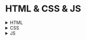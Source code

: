 
# HTML & CSS & JS

<details> <summary>HTML</summary>


      
+ 블럭요소(block)   
p, div, h, ul, ol ,form 요소가 대표적이고, 데이터가 수평으로 쌓이며, 너비,여백을 설정할 수 없고 가로세로 모두 최소한으로 지정된다.
+ 인라인요소(글자요소, inline)   
span, a, img 요소가 대표적이고, 데이터가 수직으로 쌓이며 너비,여백을 설정할 수 있고 세로는 최소한으로, 가로는 최대한으로 지정된다. 
+ h   
제목에 해당하는 태그로 1~6까지 있고 숫자가 낮을수록 중요하고 크기가 크고 진하다.

+ img   
이미지 태그로 src값에는 이미지의 경로, alt값은 필수 값으로 이미지가 로드가 안됐을때 출력하는 기본 문자다.   
![image](https://user-images.githubusercontent.com/106851561/182117891-ebe5e6df-322c-424a-b319-a0eec129bede.png)
  + 상대경로   
 <img src="https://user-images.githubusercontent.com/106851561/182115723-e1d4361e-4cb4-47a8-becd-62d1bedfb2bc.png" width="400" heigth="400">
  여기서 ./값은 주위파일을 탐색하겠다는 뜻이고, 생략가능하다.    
 <img src="https://user-images.githubusercontent.com/106851561/182116419-eb319028-406e-422a-bac9-0ef07c3cee18.png" width="400" heigth="400">

  + 절대경로   
   /은 루트에 해당하는 값으로 최상위 폴더로 가서 찾는다는 뜻이다.   
  ../은 한 단위의 상위폴더로 가서 찾는다는 뜻이다.  
  <img src="https://user-images.githubusercontent.com/106851561/182116519-fbd80c50-d6d8-440b-9f0e-4720dc2b28b6.png" width="400" heigth="400">
<img src="https://user-images.githubusercontent.com/106851561/182116558-fe22145e-9f04-478d-b437-c9dde5f28ac0.png" width="400" heigth="400">

+ input   
입력태그로 type안에 데이터타입을 설정할 수 있다. 같은 name 속성끼리는 연관을 짓게 하여 하나를 선택하면 그 외에 것들은 체크가 해제된다.   
value 속성은 미리 입력된 값을 나타낸다.   
placehorder 속성은 힌트를 화면에 출력한다.

  + text    
  기본 네모상자
  + checkbox   
  체크박스
  + radio   
  동그란 버튼
+ span   
  글자들을 구분짓기 위해 사용하는 대표적 요소
+ label
input태그와 함께 사용하여 글자를 클릭하여도 요소가 선택되게 한다.
+ div   
대표적으로 박스들을 구분 짓기 위해 사용하는 태그, 매우 많이 사용됨.
+ ul,li
목록을 만드는 태그로 li는 하위 요소들로 서로 순서가 의미가 없을때 사용된다.
+ p   
한줄짜리 태그
+ table   
테이블 요소에 해당하는 태그
+ tr,td   
tr은 행을, td는 열을 만드는 태그로 html에서 복잡하게 행렬을 만드는 식은 구식이므로 쓸 일이 거의 없다.
+ br   
줄바꿈 태그   
+ a   
링크 태그, target속성은 브라우저 의 탭 위치를 가리키고, target="_blank"일때는 브라우저를 새창에서 연다.  
+ class   
요소를 지칭하는 중복 가능한 이름, 많이 쓰임.
+ id   
요소를 지칭하는 고유한 이름
+ data-이름="데이터   
요소에 데이터를 지정
</details>



<details> <summary>CSS</summary>   
      
## Text-align vs align-item

```
text-align:center;
```

- span,a,label,image,normal text 등 **각종 비 정형화/텍스트 객체**에 적용가능하다.

```
align-item="center"
```

- div,table 등의 **정형화 및 공간 객체**에 적용가능하다.

+ ### 전체 선택자   
(*)
+ ### 태그 선택자      
태그이름
+ ### 클래스 선택자      
.
+ ### 아이디 선택자      
(#)
+ ### 일치 선택자   
span.orange 선택자 span과 .orange를 동시에 만족해야함
+ ### 자식 선택자   
ul > .orange   
ul태그 자식의 orange 클래스를 가진 요소 선택
+ ### 하위(후손) 선택자   
div. orange
div 태그 하위의 orange 클래스를 가진 요소 선택
+ ### 형제 선택자   
.orange + li   
orange 클래스의 다음 형제 요소 li태그 하나 선택
+ ### 일반 형제 선택자   
.oragne ~ li   
orange 클래스의 다음 형제 요소 li태그 모두 선택
+ ### hover   
마우스 커서 올라가 있을 때
+ ### active   
마우스 클릭하고 있을 때
+ ### focus   
input:foucs   
input 요소가 포커스되면 선택, 포커스가 가능한 태그들이 몇개 존재함. div같은건 안됨
+ ### ABC:first-child   
ABC가 형제 요소 중 첫째라면 선택, 주의 해야할 것이 반드시 ABC태그가 첫번째 형제요소여야 선택된다는 것임
<img src="https://user-images.githubusercontent.com/106851561/182659353-d1d6cbd5-505f-4155-b2ad-15740fbe9d2d.png" width="400" heigth="400">
<img src="https://user-images.githubusercontent.com/106851561/182659418-dde1b481-c892-4fe9-86ab-c19417247061.png" width="400" heigth="400">
+ ### ABC:last-child   
ABC:last-child   
ABC가 형제 요소 중 막내라면 선택
+ ### ABC:nth-child(n)   
이게 좀 중요한거같고 특정한 값을 *선택자를 통해 가리킬 수 있음.
ABC가 형제 요소 중 (n)째라면 선택
<img src="https://user-images.githubusercontent.com/106851561/182659891-a9310ed8-e257-4a4e-8423-6db67ffaea57.png" width="400" heigth="400">
그외에 2n, 2n+1,n+2,not(태그네임)등 짝수,홀수, 두번째부터, 태그네임빼고 선택할 수 있음

+ ### ABC::befor ABC::after   
선택자 ABC 요소의 내부 앞에 내용을 삽입하고, 반드시 content를 공백이라도 명시해야 한다. 인라인 요소에 해닫한다. display:block시 블럭요소로 전환 가능   
자주 사용된다고 한다.   
+ ### [ABC]   
속성 선택자로 속성 ABC를 포함한 요소 선택, 예를들어 type="", type="password"가 있을때 [type]도 가능하고, [type="password"]도 가능하다.
+ ### 상속   
<img src="https://user-images.githubusercontent.com/106851561/182801119-36f32ad4-1a09-463b-a529-0851d39a4505.png" width="400" heigth="400"> 
강제 상속시 inherit 속성 부여
+ ### 선택자 우선순위   
1. 점수가 높은 선언이 우선함!   
2. 점수가 같으면, 가장 마지막에 해석된 선언이 우선함!   
전체 선택자 : 0   
태그 선택자 : 1   
class 선택자 : 10   
id 선택자 : 100   
인라인 선언 : 1000   
!important : 99999999   
여기서 인라인 선언과 !important은 사용하지 않는 것이 바람직함. 쓸데없이 점수가 높음.


+ #### CSS 속성(레이아웃, 중요!!!)
   + #### 박스 모델
      + 너비(width, height) : 가로, 세로, auto:브라우저가 너비를 계산, 단위: px, em, vw등 단위로 지정
      + span : 대표적인 인라인 요소로, 포함한 콘텐츠 크기만큼 자동으로 줄어듬
      + div : 대표적 블록 요소, 가로는 부모 요소의 크기만큼 자동으로 늘어나고, 세로는 콘텐츠 크기만큼 자동으로 줄어든다.
      + max-width, max-height : 요소가 커질 수 있는 최대 가로/세로 너비 지정, none값을 줄 경우 최대 너비 제한 x, 0값은 최소 너비 제한 x
      + px : 픽셀
      + % : 상대적 백분율
      + em : 요소의 글꼴 크기
      + rem : 루트 요소(html)의 글꼴 크기
      + vw : 뷰포트 가로 너비의 백분율 : 브라우저의 크기에 따라 달라짐
      + vh : 뷰포드 세로 너비의 백분율 : 동일
      + margin : 요소 외부 여백을 지정하는 단축 속성   
      0 -> 외부 여백 없음, auto -> 브라우저가 여백을 계산, 단위지정 가능(px, em, vw등), 음수의 값 지정시 겹쳐짐   
      top, rigth, bottom, left 순서대로 지정   
      + padding : 요소 내부 여백을 지정하는 단축 속성으로 여백의 크기 만큼 요소의 크기가 커진다.   
      margin과 다르게 %를 자주 사용하고, 부모 요소의 가로 너비에 대한 비율로 지정할때 사용된다.
      + 테두리   
         + border: 선-두께 선-종류 선-색상; 역시나 요소의 크기가 커진다!   
         + border-width : margin과 padding과 같이 여러방향 지정 가능   
         + border-style : none, solid, dashed (선x, 실선, 파선 등), 여러방향 지정가능   
         + border-color : 색상 설정, 기본 색상은 검정, 여러방향 지정가능   
         + border-radius : 요소의 모서리를 둥글게 깎음, 단위지정(px, em ,vw)등, 여러방향 지정가능    
         일정 방향으로 지정할때 : border-top, border-top-width, border-top-style, border-top-color와 같이 지정 가능   
      + box-sizng   
      요소의 크기 게산 기준을 지정, content-box : 요소의 내용 기준, border-box : 요소의 내용 + padding + border로 크기 계산   
      요소에 지정한 가로너비와 세로너비만큼 정확한 크기로 내부 영역과 테두리 선을 추가할때 사용! ---> border-box 사용(자동계산), 기본값은 content-box
      + overflow   
      요소의 크기 이상으로 내용이 넘쳤을 때, 보여짐을 제어하는 단축 속성, 반드시 부모 영역에 지정!, overflow-x,y등 제어가능
         + visible : 넘친 내용 그대로 보여줌, 기본 속성
         + hidden : 넘친 내용 잘라냄   
         + auto : 넘친 내용이 있는 경우에만 잘라내고 스크롤바 생성
         <img src="https://user-images.githubusercontent.com/106851561/182825451-3f2e4da4-f3e1-4bf7-90a6-f14cb2592be4.png" width="400" heigth="400">   
      + display   
         + block : 상자 요소
         + inline : 글자 요소
         + inline-block : 글자 + 상자 요소, 기본 베이스는 글자인데 상자요소를 사용함
         + flex : 1차원 레이아웃
         + grid : 2차원 레이아웃
         + none : 화면에서 사라짐
         + 기타 : table, table-row, table-cell 등
      + opacity   
      투명도 지정, 1 : 불투명, 0~1 숫자 지정, 기본 1
      
   + #### 글꼴, 문자
      + font-style : 글자의 기울기, normal, italic 등등
      + font-weight : 두께, 두께(100~900) 지정, 기본 400
      + font-size : 크기, px단위 지정
      + line-height : 한 줄의 높이, 1.4 --> 글꼴 크기의 1.4가 한줄의 높이가 됨(배수 사용 권장)
      + font-family : 글꼴, 글꼴계열 필수로 지정해야 함.(후보 개념)
      + text-decoration : 문자의 장식(선) none->장식없음, underline->밑줄
      + text-indent : 문자 첫 줄의 들여쓰기 : 단위 지정, 기본 0은 들여쓰기 없음, 음수 사용 가능
   + #### 배경
      + background-position : center -> 정 가운데 배치, 방향 지정 가능, 단위 사용가능(~로부터 멀어지는 지점)
      + background-repeat : no-repeat -> 바둑판식 배열을 사용하지 않겠다. 수평,수직 반복 사용 가능
      + background-color : 색상
      + background-image : 이미지 삽입, url("경로") 사용, 절대 or 상대 경로, 배경색상은 이미지 뒤에 나온다.
      + background-size : 크기속성, auto가 기본(이미지 실제크기), cover:비율유지, 요소의 더 넓은 너비에 맞춤, contain:비율유지, 더 짧은 너비 맞춤(가로,세로 개념)   
      + background-attachment : 요소의 배경 이미지 스크롤 특성 -> scroll, fixed(이미지 고정)
   + #### 색상 표현
      + Hex 색상코드 : 브라우저에서 제공하는 색상 이름 : red, tomato, royalblue   
      + RGB : 빛의 삼원색, #000, #FFFFFF----> 실제 가장 많이 사용됨   
      + RGBA : 빛의 삼원색 + 투명도 : rgba(0, 0, 0, 0.5)
   + #### 배치
      + position : 요소의 위치 지정 기준, 음수 사용 가능
         + static : 기준 없음
         + relative : 요소 자신을 기준
         + absolute : 위치 상 부모 요소를 기준, 부모를 못찾을시 브라우저를 기준으로 배치함
         + fixed : 뷰포트(브라우저)를 기준(고정)
         + top, bottom. left, right : 요소의 각 방향별 거리 지정 auto -> 브라우저가 계산, 단위 지정
         + 요소 쌓임 순서 : 어떤 요소가 사용자와 더 가깝게 있는지(위에 쌓이는지) 결정
            + 요소에 position 속성의 값이 있는 경우 이ㅜ에 쌓임.(기본값 static 제외)
            + 1번 조건이 같은 경우, z-index 속성의 숫자 값이 높을 수록 위에 쌓임
            + 1번과 2번 조건까지 같은 경우, html의 다음 구조일 수록 위에 쌓임
            + z-index : 요소의 쌓임 정도를 지정, 숫자가 높을 수록 위에 쌓임, 기본으로 부모 요소와 동일한 쌓임 정도(0)
         + ##### 요소의 display가 변경될 때 : position 속성의 값으로 absolute, fixed가 지정된 요소는, display속성이 block으로 변경됨(중요!)                 
   + #### 플렉스(정렬) == 수평정렬
      + Flex Container   
        display: flex; 값이 들어있는 요소(부모)
        
         + flex-direction : 주 축을 설정
            + 수평 축 = 행
               + row : 행 축(좌=>우) 시작 -> 끝
               + row-reerse : 행 축(우=>좌)  끝 <- 시작
         + felx-wrap
         Flex items 묶음(줄 바꿈) 여부   
            + nowrap : 기본값, 묶음 없음, 한 줄로만 요소 정렬
            + wrap : 여러 줄로 묶음   
         <img src="https://user-images.githubusercontent.com/106851561/182852439-03c49879-c6dd-4e5c-9a2f-860fdd0a935d.png" width="400" heigth="400">
         + justify-content   
      주 축의 정렬 방법   
            + flex-start : flex items를 시작점으로 정렬 == **수평**일때 왼쪽정렬
            + flex-end : 끝점으로 정렬 == **수평**일때 오른쪽정렬
            + center : 가운데 정렬 == **수평**일때 가운데정렬
         + align-content   
      교차 축의 **여러 줄** 정렬 방법 == ** 수직 정렬**      
            + stretch : flex items를 시작점으로 정렬(기본 값으로 전체아님)
         나머지는 동일하고, 모두 전체에 대한 정렬   
      <img src="https://user-images.githubusercontent.com/106851561/182854379-d5ea73ea-d03b-4c0d-8c03-fd88ef6f9853.png" width="400" heigth="400">
         요소들이 두줄 이상이어야 align-content를 사용할 수 있고 두줄이려면 flex-wrap: wrap; 이어야 하고, 여백이 있어야하므로 **잘 사용안함**   
         + align-items(이게 content 보다 많이 쓰임)   
      교차 축의 한 줄 정렬 방법   
     <img src="https://user-images.githubusercontent.com/106851561/182855187-f5713773-bb0f-46d1-8813-d48f9bd34914.png" width="400" heigth="400">
         + #### 정렬할때 수평 == justify-content : center; 수직 == align=items: center; (display: flex; 선언후에)
      
      + Flex item   
        자식요소
           + order
              Flex item의 순서, 숫자부여, 숫자가 작을 수록 먼저, 기본 0
           + flex-grow
              증가 너비 비율, 0, 숫자부여
           + flex-shrink
              감소 너비 비율, 1, 숫자부여
           + flex-basis
              기본 auto : 요소의 content 너비, 단위로 지정 
                     
   + #### 전환
      + transition : 속성명 **지속시간**(필수) 타이밍함수 대기시간:   
         + transition-property : 속성이름, 기본값은 모든속성
         + transition-duration : 지속시간
         + transition-timing-function : 타이밍 함수 ex) ease, linear, ease-in ease-out, ease-in-out 등
         + transition-delay : 대기시간, 기본 0
      
   + #### 변환
      + transform : 변환함수1 변환함수 2 변환함수 ...;   
        transform : 원근법 이동 크기 회전 기울임;   
      + 2D변환함수
         + translate(x,y)   
         이동(x축, y축)
         + translateX(x)   
         이동(x축)
         + scale(x,y)   
         크기(x축, y축)
         + rotate(degree)   
         회전(각도)
         + skewX(x)   
         기울임(x축)
         + perspective 속성   
         하위 요소를 관찰하는 원근 거리를 지정(항상 맨 앞에 있어야함), 단위 지정
         <img src="https://user-images.githubusercontent.com/106851561/183002202-f8ec7e73-7fc8-46cd-8792-0286d68b1d93.png" width="200" height="200">   
         ** 부모 요소에다 사용하는걸 권장 **
         + backface-visibility   
         회전된 요소의 뒷면 숨김 여부
                                                                                                                                          </details>

<details><summary>JS</summary>

+ Tip
      + defer   
      가져온 JS 파일을 HTML 문서 분석 이후에 실행하도록 지시하는 속성
      
+ 변수   
주로 **const**를 사용하고, 재 할당 할 경우가 있는 변수의 경우 에는 **let**을 사용한다.
+ 함수   
다른 언어와 다르게 객체 데이터 안에 메소드를 정의하여 데이터로 사용할 수 있고, 익명함수가 존재함
   + 익명함수   
    function () {} 꼴, 호출은 안되고, 데이터에 할당 가능
+ DOM API(HTML 제어)        
   + HTML 요소  검색/찾기(가장 먼저 찾아진)
      + const boxEl = document.querySelector('.box'); ==> 요소1개
      + const boxEls = document.querySelectorAll('.box'); ==> 요소 모두(유사배열로 생성됨)
   + 찾은 요소들 반복해서 함수 실행!!   
       **익명 함수를 인수로 추가**   
         boxEls.forEach(function() {}));   
      **첫 번째 매개변수(boxEl) : 반복 중인 요소**   
      **두 번째 매개변수(index) : 반복 중인 번호**   
      boxEls.forEach(function (boxEl, index) {});   
      **출력**   
      boxEls.forEach(function (boxEl, index) {   
      boxEl.classList.add('order-$(index+1)');   
      console.log(index, boxEl);   
      });   
   + HTML 요소에 적용할 수 있는 메소드
      + boxEl.addEventListener();
   + 인수를 추가 가능
      + boxEl.addEventListener(1,2);
   + 이벤트(상황)
      + boxEl.addEventListener('click', 2);
   + 핸들러(실행할 함수)
      + boxEl.addEventListener('click', function() {   
      console.log(`Click!`);   
      });   
      **$를 사용하려면 ` 기호 사용하여야함**   
         ==> click이벤트를 요소에다가 지정한 후 클릭시 익명함수 작동하게 함
   + 요소의 클래스 정보 객체 활용
      + boxEl.classList.add('active');   
         active 클래스 추가
      + boxEl.classList.remove('active');   
         active 클래스 제거
      + boxEl.classList.contains('active);   
        True or False 반환
   + 값을 얻는 용도
      + cnosole.log(boxEl.textContent); ==> 텍스트 내용 반환
   + 값을 지정하는 용도
      + boxEl.textContent = 'whoknow';

+ 메소드 체이닝
      + 함수들을 연결고리를 통해 사용가능
      
+ 변수의 유효 범위
  + let, const(자주 사용됨)   
  블록 범위
  > function scope(){   
    if(true){   
        let(const) a=123   
    }   
    console.log(a)   
}   
scope()   
   에러 발생   
  + var(거의 사용하지 않음)      
  함수 범위
     가능
+ 형변환
   + **JS에서는 비교 연산자로 === 를 쓰는걸 권장**   
   ==쓰면 자동으로 형변환 일어나서 혼동을 준다.
   + 참 같은 값   
   true, {}, [], 1, 2, 'false', -12, '3.14' ...   
   + 거짓 같은 값(이걸 외우자)   
   false, '', null(의도적으로 비어있음), undefined(의도x), 0, -0, NaN(숫자데이터긴 한데 숫자아님 ex ) 1 + undefined)
   
+ 화살표 함수
   + () => {} vs function () {}   
   
            const double = function(x){   
            return x*2   
            }   

            console.log('double:', double(7))   

            const doubleArrow=(x)=>{   
                return x*2   
            }   

            console.log('doubleArrow', doubleArrow(7))   
            
            --------------------------------------------
            const doubleArrow = (x) => x * 2 //축약(엄청 편리하고 자주 사용됨)   
            중괄호와 return문은 세트임   
            축약형일때는 반드시 중괄호 밖에 소괄호로 감싸줘야함.
            const doubleArrow = x => ({ name: 'Whoknow' })
            
 + 즉시실행함수 : 만들면서 동시에 실행   
 
            (function () {   
               console.log(a*2)   
            })() //소괄호로 감싸고 마지막에 열고닫아주기

            (function () {
               console.log(a*2)
            {()); //열고닫고 소괄호로 감싸주기 ---> 권장!
            
 + 호이스팅 : 함수 선언부가 유효범위 최상단으로 끌어올려지는 현상


            const a=7

            double()

            function double(){
                console.log(a*2)
            }   
            // 함수 표현이 아닌 선언부가 아래쪽에서 작성했지만 위에서 호출이 가능함.
                
                
  + 타이머 함수
     + setTimeout(함수, 시간) : 일정 시간 후 함수 실행
     + setInterval(함수, 시간) : 시간 간격마다 함수 실행
     + clearTimeout() : 설정된 Timeout 함수를 종료
     + clearInterval() : 설정된 Interval 함수를 종료
     
  + 콜백함수 : 함수의 인수로 사용되는 함수
     
     
            function timeout(cb){
                setTimeout(() => {
                    console.log('Whoknow')
                    cb()
                },3000)
            }
            timeout(() => {
                console.log('Done!')
            })
            // Whoknow 출력 이후에 Done이 출력된다. ==> 특정한 실행 위치 보장
            
  + 클래스
  
             const whoknow={
                firstName:'Whoknow', //속성
                lastName:'Choi',  //속성
                getFullName:function(){  //메소드
                    return `${this.firstName} ${this.lastName}` //this = whoknow(객체)
                }
             }
             //속성과 메소드를 통틀어 멤버
             console.log(whoknow.getFullName())  
             
     + 생성자 함수와 프로토타입
     
            function User(first, last){ //대문자 --> 생성자 함수
                this.firstName=first
                this.lastName=last

            }
            User.prototype.getFullName = function () {
                return `${this.firstName} ${this.lastName}`
            }
            // 객체를 몇개를 만들던 메모리에 이부분은 한번만 만들어짐(모두 여기를 참조)

            const whoknow = new User('whoknow', 'Choi') //생성자 함수 --> 객체 데이터 생성
            const amy = new User('Amy', 'Clarke')
            const neo = new User('Neo', 'Smith')

            console.log(whoknow.getFullName())
            console.log(amy)
            console.log(neo)     
     
     
     + this 구분
     
            // this 
            // 일반 함수는 호출 위치에서 따라 this 정의
            // 화살표 함수는 자신이 선언된 함수 범위에서 this 정의!

            const whoknow = {
                name: 'whoknow',
                normal: function (){
                    console.log(this.name) //여기까지는 this가 뭘 가리키는지 확정 x, 호출때 결정
                },
                arrow: () =>{
                    console.log(this.name) //선언과 함께 결정은 되지만 알 수가 없음.
                }
            }
            whoknow.normal() // whoknow
            whoknow.arrow()  // undefined

            const amy = {
                name: 'Amy',
                normal: whoknow.normal, //호출이 아닌 함수자체가 할당됨
                arrow: whoknow.arrow
            }

            amy.normal() //Amy
            amy.arrow() //undefined
            
     + 화살표 함수와 this
     
            const timer = {
                name: 'Whoknow',
                timeout: function(){
                    setTimeout(() => {
                        console.log(this.name)
                    }, 2000)
                }

            }

            timer.timeout()
            // 화살표함수가 timeout 함수로 감싸져 있고 그 함수는 일반함수가 정의된 timer라는 객체 데이터를
            참조하기때문에 this == timer 이다.
            일반함수 사용시 setTimeout 안의 로직 어딘가에서 실행되기 때문에 undefined가 나타남.
            
    **setInterval, setTimeout 함수의 콜백함수를 이용할때는 화살표 함수를 이용하는 것이 좋다.**
    
    + ES6로 간단하게하기
    
            //ES6 Classes

            class User{
                constructor(first, last){
                    this.firstName=first
                    this.lastName=last
  
                }
                getFullName(){
                    return `$(this.firstName) $(this.lastName)`
                }
            }
   + 상속
   
            class Vehicle {
                constructor(name, wheel){
                    this.name=name
                    this.wheel=wheel
                }
            }

            const myVehicle = new Vehicle('운송수단', 2)
            console.log(myVehicle)

            class Bicycle extends Vehicle{
                constructor(name, wheel){
                    super(name, wheel) // super == Vehicle 그대로 Vehicle 로직 가져옴
                }
            }
            const myBicycle = new Bicycle('삼천리', 2)
            const daughterBicycle = new Bicycle('세발', 3)
            console.log(myBicycle)
            console.log(daughterBicycle)
            class Car extends Vehicle{
                constructor(name, wheel, license){
                    super(name, wheel) // super == Vehicle
                    this.license = license //새로운 로직추가
                }
            }

            const myCar = new Car('벤츠', 4, true)
            const daughterCar = new Car('포르쉐', 4, false)

            console.log(myCar)
            console.log(daughterCar)
            
            
            
   + Level up(파이썬이랑 매우매우 유사함)
       + 문자
          + indexOF : 문자열의 첫 번째 등장 인덱스 반환, 없으면 -1
          + length : 문자열의 길이
          + slice(시작인덱스, 끝인덱스) : 문자열 잘라서 추출(끝인덱스 직전까지)
          + replace('기존문자', '바꿀문자열') : 문자열 바꾸기
          + match : 정규표현식, 배열데이터 반환 가능
          + trim : 앞뒤 공백문자 제거
       + 숫자
          + toFixed(n) : 소수점 n번째 자리까지만 놔둠, 문자데이터 반환
          + parseInt : int형 타입변환
          + Math객체
             + abs : 절댓값
             + min : 최소값
             + max : 최대값
             + ceil : 올림(기본적으로 정수단위)
             + floor : 내림
             + round : 반올림
             + random : 랜덤값
          + 배열 API
             + 배열.lenght : 배열의 길이
             + 배열.concat() : 병합(원본 데이터 손상x)
             + forEach() : 아이템 개수 만큼 안의 괄호안의 함수 반복(반복문의 느낌), **반환값이 없음**
             
                   fruits.forEach(function (fruit, i){
                      console.log(fruit, i)
                        })
                        
             + map() : forEach와 같이 반복되지만 메소드로 실행된 새로운 배열이 반환됨 **반환값이 있음**
             
                        const numbers=[1,2,3,4]
                        const fruits=['Apple', 'Banana', 'Cherry']

                        const a=fruits.forEach((fruit, i)=> {
                            console.log(`${fruit}-${i}`)
                        })
                        console.log(a) //undefined

                        const b= fruits.map((fruit, i) =>({

                            id: i,
                            name: fruit
                        }))

                        console.log(b) //        
                  
             + filter() : 일정한 기준에 의해 필터링후 반환
             + find() : 아이템 반환
             + findIndex() : 아이템 인덱스 반환
             + includes() : 포함되어 있는지
             + push() : 배열 뒤에 값 추가
             + unshift() : 배열 앞에 값 추가
             + reverse() : 배열 거꾸로 뒤집기, **원본 수정됨**
             + splice(인덱스, 아이템지울개수) : **원본 수정됨**
             + splice(인덱스, 아이템지울개수, 끼워넣을값) 으로도 사용됨
             
          + 객체
             + Object.assign(대상객체, 출처객체) : 객체 복사(일반 데이터값에는 사용 x)

                        const userAge={
                        name:'Whoknow',
                        age:85
                        }

                        const userEmail = {
                        name:'Whoknow',
                        email:'gnsdh8616@naver.com'
                        }

                        const target=Object.assign(userAge, userEmail) // target === userAge
                        const target=Object.assign({}, userAge, userEmail)// target !== userAge, 새로운 객체 리터럴에 할당
                  
             + Object.keys() : key 값들로 이루어진 배열 데이터 반환

                        const user={
                            name:'Whoknow',
                            age:85,
                            email:'gnsdh8616@naver.com'
                        }

                        const keys=Object.keys(user)
                        console.log(keys) //key 값들

                        console.log(user['email'])

                        const values=keys.map(key => user[key])
                        console.log(values) //value 값들
                  
             + 구조분해 할당 : 값 꺼내오기(필요한 것만 가져올 수 있다는 장점)

                        const users={
                        name:'Whoknow',
                        age:85,
                        email:'gnsdh8626@naver.com',
                        }

                        const {name,age,email}=users
                        console.log(name, age, email) 

                        const fruits =['Apple, 'Banana', Cherry']
                        const [a,b,c]= fruits
                        console.log(a,b,c)
                  
             + 전개연산자(Spread)

                        const fruits=['Apple', 'Banana', 'Cherry']
                        console.log(fruits) //배열형태로 출력
                        console.log(...fruits) //각각의 문자데이터 출력

                        function toObject(a,b,c){
                            return{
                                a:a,
                                b:b,
                                c:c
                            }
                        }
                        console.log(toObject(...fruits))
                        //원래이렇게 복잡 -> console.log(toObject(fruits[0], fruits[1], fruits[2]))
                  
              
                        const fruits=['Apple', 'Banana', 'Cherry', 'Orange']

                        function toObject(a,b, ...c){ //rest parameter ...(나머지 할당)
                            return{
                                a:a,
                                b:b,
                                c:c
                            }
                        }
                        console.log(toObject(...fruits))
                        
                        
                        const fruits=['Apple', 'Banana', 'Cherry', 'Orange']

                        const toObject=(a,b, ...c) =>({a,b,c}) //객체데이터 반환시 소괄호로 묶기

                        console.log(toObject(...fruits)) 
                        
              + 데이터 불변성
                 + 원시 데이터 : String, Number, Boolean, undefined, null
                    기본적으로 같게 생겼으면(똑같은 메모리 주소 참조) 같고, 다르게 생겼으면 다르다. 
                 + 참조 데이터 : Array, fucntion, Object
                    이와 달리 새로운 값을 만들때마다 새로운 메모리 주소에 값을 할당하므로, 똑같이 생겼어도 다를 수 있음   
                    b=a와 같이 할당연산자 사용시, 복사 느낌보다는 메모리 주소 참조를 옮겨간다고 생각하면 된다.   
                    그러므로 하나 수정하면 다른쪽도 수정한다.   
                    
                       + 얕은 복사(참조 데이터 내부에 또 다른 참조 데이터가 없을때)
                          객체의 주소값을 복사한다
                       
                          const user={
                              name:'Whoknow',
                              age:25,
                              emails:['gnsdh8616@naver.com']
                              }
                              const copyUser=Object.assign({}, user) //(대상객체, 출처객체) --> 얕은복사(리터럴생성)
                              // --> 동일const copyUser={...user}
                              console.log(copyUser === user) //false
                              user.age=22
                              console.log('user', user) //22
                              console.log('copyUser', copyUser) //25
   
                       + 깊은 복사(참조 데이터 내부에 또 다른 참조 데이터가 있을때)(복잡해서 loadsh로 구현)
                          객체의 실제 값을 복사한다
                       
                + 데이터 가져오기, 내보내기   
                <img src="https://user-images.githubusercontent.com/106851561/183827144-0782c842-82c4-4556-bc7f-abdb1122cb7e.png" width="400" height="400">   
                
                기본통로로 나가는경우는 이름이 없어도 됨.   
                이름을 설정하려면 {}로 묶어서 사용해야함.   
                **기본통로는 하나의 파일만 내보냄**   
                **이름설정통로는 여러개 가능**    
                **default는 하나의 파일에서 딱 한번만 사용가능**   
                
                
                        import * as R from './getRandom' // *는 와일드카드 : 모든~

                        console.log(R) // 모든 데이터 가져옴
                
                
                
                + lodash의 유용한 메소드들
                
                   + uniqBy(배열, '구분할속성') : 중복 제거 (합칠 데이터가 하나일 때 사용)
                   + unionBy(배열, 합칠배열, '구분할속성') : 중복 제거와 동시에 합쳐줘서 반환해줌 (합칠 데이터가 여러개 일때 사용)
                   
                              import _ from 'lodash'

                              const usersA=[
                                  {userId:'1', name:'whoknow'},
                                  {userId:'2', name:'Neo'}
                              ]

                              const usersB=[
                                  {userId:'1', name:'whoknow'},
                                  {userId:'3', name:'Amy'}
                              ]

                              const usersC=usersA.concat(usersB)
                              console.log(usersC)
                              console.log('uniqBy', _.uniqBy(usersC, 'userId'))

                              const usersD= _.unionBy(usersA, usersB, 'userId')
                              console.log('unionBy', usersD)
                        
                + find(배열, 데이터) : 배열과 데이터 값 반환
                + findIndex(배열, 데이터) : 인덱스 값 반환
                + remove(배열, 데이터) : 삭제
                
                        import _ from 'lodash'

                        const users=[
                            {userId:'1', name:'whoknow'},
                            {userId:'2', name:'Neo'}
                        ]

                        const foundUser= _.find(users, {name:'Neo'})
                        const foundUserIndex= _.findIndex(users, {name:'Neo'})
                        console.log(foundUser) //{userId:'2', name:'Neo'}
                        console.log(foundUserIndex) //1

                        _.remove(users, {name:'whoknow'})
                        console.log(users)

           + Json(자바스크립트의 객체 표기법) - 키 값 쌍   
             문자 데이터 형태로 저장되고, js파일에서 로드하면 자동으로 객체 데이터로 불러와진다.   
             **Json.stringify()를 하면 다시 문자데이터로 변환된다.**   
             **Json.parse()를 하면 다시 객체데이터로 변화된다.**   
             
           + Storage
              + localstorage : 데이터가 만료되지 않음 **활용성 높음, 문자데이터로 전부 변환해야함**
              + sessionstroage : 페이지 닫으면 데이터 지워짐
      
      
                              const user={
                                  name:'whoknow',
                                  age:22
                              }
                              localStorage.setItem('user', JSON.stringify(user)) //localstorage 부분 설정(문자열변환)
                              const str=localStorage.getItem('user') //localstorage로부터 값 가져오기
                              const obj=JSON.parse(str) //객체 데이터로 변환
                              obj.age=21 //수정
                              console.log(obj) //출력, 여기까지는 콘솔값만 수정
                              localStorage.setItem('user', JSON.stringify(obj)) //localstorage부분 설정
             
             
           + omdbapi(querystring 형태)
              
              <img src="https://user-images.githubusercontent.com/106851561/183841167-60987101-3923-4c66-aeaf-2da04c361c71.png" width="800" height="300">   
              
             + Axois : Json, 즉 문자데이터 형태로 되어있는 것들을 main.js 에서 처리하기 위해 도와주는 도구 

      
                        import axios from 'axios'

                        function fetchMovies(){
                            axios
                            .get('https://www.omdbapi.com/?apikey=7035c60c&s=frozen') //요청
                            .then(res => { //콜백
                                console.log(res)
                                const h1El=document.querySelector('h1')
                                const imgEl=document.querySelector('img')
                                h1El.textContent=res.data.Search[0].Title //제목
                                imgEl.src=res.data.Search[0].Poster //포스터를 웹브라우저에 띄우기
                            }) //메소드 체이닝, 서버요청 -> 응답으로 반환
                        }

                        fetchMovies()
                        
                        
                        
          
          + 정규표현식   
             문자열을 검색하고 대체하는 데 사용 가능한 일종의 형식 언어(패턴)   
             간단한 문자 검색부터 이메일, 패스워드 검사 등을 정규식 패턴으로 빠르게 수행 가능





